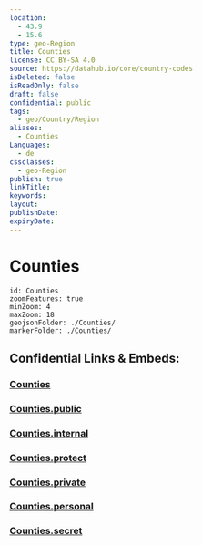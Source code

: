 ```yaml
---
location:
  - 43.9
  - 15.6
type: geo-Region
title: Counties
license: CC BY-SA 4.0
source: https://datahub.io/core/country-codes
isDeleted: false
isReadOnly: false
draft: false
confidential: public
tags:
  - geo/Country/Region
aliases:
  - Counties
Languages:
  - de
cssclasses:
  - geo-Region
publish: true
linkTitle:
keywords:
layout:
publishDate:
expiryDate:
---
```


# Counties

```leaflet
id: Counties
zoomFeatures: true 
minZoom: 4 
maxZoom: 18
geojsonFolder: ./Counties/
markerFolder: ./Counties/
```


## Confidential Links & Embeds: 

### [Counties](/_Standards/Earth/Continent/Europe/Europe~Central/Croatia/Counties.md) 

### [Counties.public](/_public/Earth/Continent/Europe/Europe~Central/Croatia/Counties.public.md) 

### [Counties.internal](/_internal/Earth/Continent/Europe/Europe~Central/Croatia/Counties.internal.md) 

### [Counties.protect](/_protect/Earth/Continent/Europe/Europe~Central/Croatia/Counties.protect.md) 

### [Counties.private](/_private/Earth/Continent/Europe/Europe~Central/Croatia/Counties.private.md) 

### [Counties.personal](/_personal/Earth/Continent/Europe/Europe~Central/Croatia/Counties.personal.md) 

### [Counties.secret](/_secret/Earth/Continent/Europe/Europe~Central/Croatia/Counties.secret.md)

